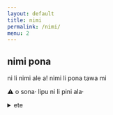 ```yaml
---
layout: default
title: nimi
permalink: /nimi/
menu: 2
---
```

## nimi pona
ni li nimi ale a! nimi li pona tawa mi

⚠️ o sona· lipu ni li pini ala·

<details markdown="1">
<summary>ete</summary>
sina ete e ijo la ona li lon weka mute·
</details>